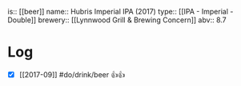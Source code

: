 is:: [[beer]]
name:: Hubris Imperial IPA (2017)
type:: [[IPA - Imperial - Double]]
brewery:: [[Lynnwood Grill & Brewing Concern]]
abv:: 8.7

# Log
- [x] [[2017-09]] #do/drink/beer 👍👍
